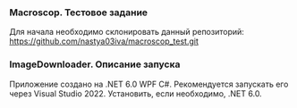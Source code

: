 ### Macroscop. Тестовое задание
Для начала необходимо склонировать данный репозиторий:
https://github.com/nastya03iva/macroscop_test.git
### ImageDownloader. Описание запуска
Приложение создано на .NET 6.0 WPF C#. Рекомендуется запускать его через Visual Studio 2022.
Установить, если необходимо, .NET 6.0.
